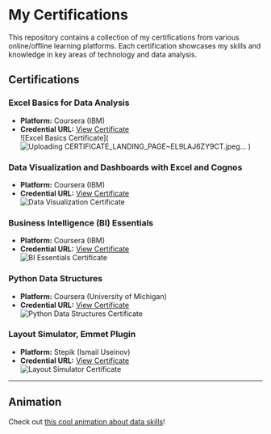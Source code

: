 # My Certifications

This repository contains a collection of my certifications from various online/offline learning platforms. Each certification showcases my skills and knowledge in key areas of technology and data analysis.

## Certifications

### Excel Basics for Data Analysis
- **Platform:** Coursera (IBM)  
- **Credential URL:** [View Certificate](https://coursera.org/share/8638a34074f193888acaaad056b73449)  
![Excel Basics Certificate](![Uploading CERTIFICATE_LANDING_PAGE~EL9LAJ6ZY9CT.jpeg…]()
)

### Data Visualization and Dashboards with Excel and Cognos
- **Platform:** Coursera (IBM)  
- **Credential URL:** [View Certificate](https://coursera.org/share/0779821eed22c788b94b5c7ffcaa6b77)  
![Data Visualization Certificate](https://via.placeholder.com/600x400?text=Data+Visualization+Certificate)

### Business Intelligence (BI) Essentials
- **Platform:** Coursera (IBM)  
- **Credential URL:** [View Certificate](https://coursera.org/share/0fc8aaf7e8a23e5b8a7ec3255c07b689)  
![BI Essentials Certificate](https://via.placeholder.com/600x400?text=BI+Essentials+Certificate)

### Python Data Structures
- **Platform:** Coursera (University of Michigan)  
- **Credential URL:** [View Certificate](https://coursera.org/share/f03267f6a83c204ffecc9a1eb6fc5711)  
![Python Data Structures Certificate](https://via.placeholder.com/600x400?text=Python+Data+Structures+Certificate)

### Layout Simulator, Emmet Plugin
- **Platform:** Stepik (Ismail Useinov)  
- **Credential URL:** [View Certificate](https://stepik.org/cert/2714424)  
![Layout Simulator Certificate](https://via.placeholder.com/600x400?text=Layout+Simulator+Certificate)

---

## Animation
Check out [this cool animation about data skills](https://www.youtube.com/watch?v=dQw4w9WgXcQ)!
